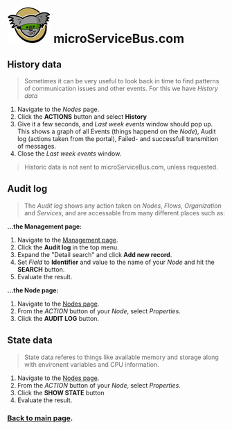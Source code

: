 # <img src="./img/msb-logo.png" alt="Node.js" /> microServiceBus.com 

## History data
>Sometimes it can be very useful to look back in time to find patterns of communication issues and other events. For this we have *History data*

1. Navigate to the *Nodes* page.
2. Click the **ACTIONS** button and select **History**
3. Give it a few seconds, and *Last week events* window should pop up. This shows a graph of all Events (things happend on the *Node*), Audit log (actions taken from the portal), Failed- and successfull transmition of messages.
4. Close the *Last week events* window.

>Historic data is not sent to microServiceBus.com, unless requested.

## Audit log
>The *Audit log* shows any action taken on *Nodes*, *Flows*, *Organization* and *Services*, and are accessable from many different places such as:

**...the Management page:**
1. Navigate to the [Management page](https://microservicebus.com/Instrumentation).
2. Click the **Audit log** in the top menu.
3. Expand the "Detail search" and click **Add new record**.
4. Set *Field* to **Identifier** and value to the name of your *Node* and hit the **SEARCH** button.
5. Evaluate the result.

**...the Node page:**
1. Navigate to the [Nodes page](https://microservicebus.com/Nodes).
2. From the *ACTION* button of your *Node*, select *Properties*.
3. Click the **AUDIT LOG** button.

## State data
>State data referes to things like available memory and storage along with environent variables and CPU information.
1. Navigate to the [Nodes page](https://microservicebus.com/Nodes).
2. From the *ACTION* button of your *Node*, select *Properties*.
3. Click the **SHOW STATE** button
4. Evaluate the result.

### [Back to main page](./README.md).
